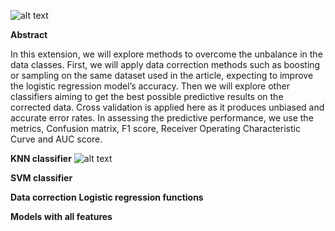 ![alt text](https://miro.medium.com/max/1200/1*N5wTuuEAq8GU4zlomwWLiQ.jpeg)


**Abstract**

In this extension, we will explore methods to overcome the unbalance in the data classes. First, we will apply data correction methods such as boosting or sampling on the same dataset used in the article, expecting to improve the logistic regression model’s accuracy. Then we will explore other classifiers aiming to get the best possible predictive results on the corrected data. Cross validation is applied here as it produces unbiased and accurate error rates. In assessing the predictive performance, we use the metrics, Confusion matrix, F1 score, Receiver Operating Characteristic Curve and AUC score.

**KNN classifier**
![alt text](https://miro.medium.com/max/1200/1*N5wTuuEAq8GU4zlomwWLiQ.jpeg)

**SVM classifier**

**Data correction**
  **Logistic regression functions**
  
**Models with all features**


